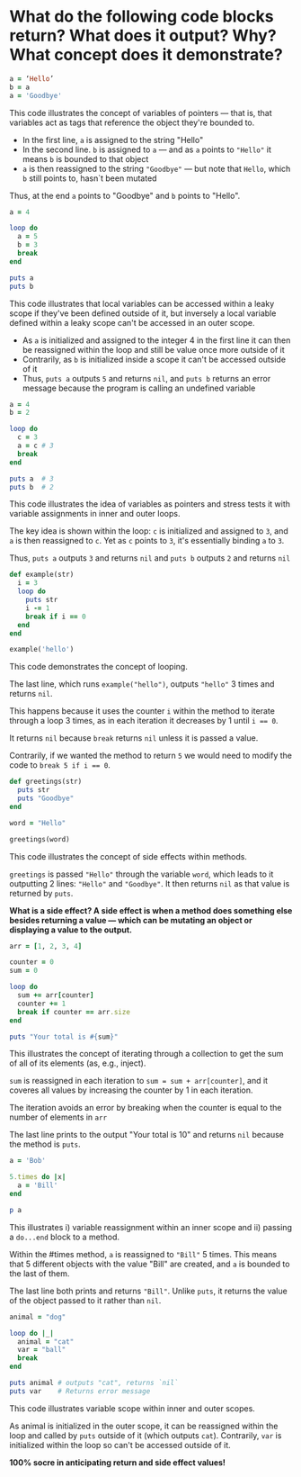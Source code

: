 # What do the following code blocks return? What does it output? Why? What concept does it demonstrate?

```ruby
a = ‘Hello’
b = a
a = 'Goodbye'
```

This code illustrates the concept of variables of pointers — that is, that variables act as tags that reference the object they're bounded to.

- In the first line, `a` is assigned to the string "Hello"
- In the second line. `b` is assigned to `a` — and as `a` points to `"Hello"` it means `b` is bounded to that object
- `a` is then reassigned to the string `"Goodbye"` — but note that `Hello`, which `b` still points to, hasn`t been mutated

Thus, at the end `a` points to "Goodbye" and `b` points to "Hello".

```ruby
a = 4

loop do
  a = 5
  b = 3
  break
end

puts a
puts b
```

This code illustrates that local variables can be accessed within a leaky scope if they've been defined outside of it, but inversely a local variable defined within a leaky scope can't be accessed in an outer scope.

- As `a` is initialized and assigned to the integer 4 in the first line it can then be reassigned within the loop and still be value once more outside of it
- Contrarily, as `b` is initialized inside a scope it can't be accessed outside of it
- Thus, `puts a` outputs `5` and returns `nil`, and `puts b` returns an error message because the program is calling an undefined variable

```ruby
a = 4
b = 2

loop do
  c = 3
  a = c # 3
  break
end

puts a  # 3
puts b  # 2
```

This code illustrates the idea of variables as pointers and stress tests it with variable assignments in inner and outer loops. 

The key idea is shown within the loop: `c` is initialized and assigned to `3`, and `a` is then reassigned to `c`. Yet as `c` points to `3`, it's essentially binding `a` to `3`.

Thus, `puts a` outputs `3` and returns `nil` and `puts b` outputs `2` and returns `nil`

```ruby
def example(str)
  i = 3
  loop do
    puts str
    i -= 1
    break if i == 0
  end
end

example('hello')
```

This code demonstrates the concept of looping.

The last line, which runs `example("hello")`, outputs `"hello"` 3 times and returns `nil`.

This happens because it uses the counter `i` within the method to iterate through a loop 3 times, as in each iteration it decreases by 1 until `i == 0`.

It returns `nil` because `break` returns `nil` unless it is passed a value.

Contrarily, if we wanted the method to return `5` we would need to modify the code to `break 5 if i == 0`.

```ruby
def greetings(str)
  puts str
  puts "Goodbye"
end

word = "Hello"

greetings(word)
```

This code illustrates the concept of side effects within methods.

`greetings` is passed `"Hello"` through the variable `word`, which leads to it outputting 2 lines: `"Hello"` and `"Goodbye"`. It then returns `nil` as that value is returned by `puts`.

**What is a side effect? A side effect is when a method does something else besides returning a value — which can be mutating an object or displaying a value to the output.**

```ruby
arr = [1, 2, 3, 4]

counter = 0
sum = 0

loop do
  sum += arr[counter]
  counter += 1
  break if counter == arr.size
end 

puts "Your total is #{sum}"
```

This illustrates the concept of iterating through a collection to get the sum of all of its elements (as, e.g., inject).

`sum` is reassigned in each iteration to `sum = sum + arr[counter]`, and it coveres all values by increasing the counter by 1 in each iteration.

The iteration avoids an error by breaking when the counter is equal to the number of elements in `arr`

The last line prints to the output "Your total is 10" and returns `nil` because the method is `puts`.

```ruby
a = 'Bob'

5.times do |x|
  a = 'Bill'
end

p a
```

This illustrates i) variable reassignment within an inner scope and ii) passing a `do...end` block to a method.

Within the #times method, `a` is reassigned to `"Bill"` 5 times. This means that 5 different objects with the value "Bill" are created, and `a` is bounded to the last of them.

The last line both prints and returns `"Bill"`. Unlike `puts`, it returns the value of the object passed to it rather than `nil`.

```ruby
animal = "dog"

loop do |_|
  animal = "cat"
  var = "ball"
  break
end

puts animal # outputs "cat", returns `nil`
puts var    # Returns error message
```

This code illustrates variable scope within inner and outer scopes.

As animal is initialized in the outer scope, it can be reassigned within the loop and called by `puts` outside of it (which outputs `cat`). Contrarily, `var` is initialized within the loop so can't be accessed outside of it.

**100% socre in anticipating return and side effect values!**